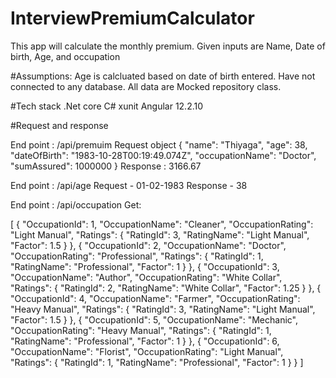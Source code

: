 ﻿# InterviewPremiumCalculator
This app will calculate the monthly premium.
Given inputs are Name, Date of birth, Age, and occupation

#Assumptions:
Age is calcluated based on date of birth entered.
Have not connected to any database. All data are Mocked repository class.

#Tech stack
.Net core
C#
xunit
Angular 12.2.10

#Request and response

End point : /api/premuim
Request object
{
  "name": "Thiyaga",
  "age": 38,
  "dateOfBirth": "1983-10-28T00:19:49.074Z",
  "occupationName": "Doctor",
  "sumAssured": 1000000
}
Response : 3166.67

End point : /api/age
Request - 01-02-1983
Response - 38

End point : ​/api​/occupation
Get:

[
  {
    "OccupationId": 1,
    "OccupationName": "Cleaner",
    "OccupationRating": "Light Manual",
    "Ratings": {
      "RatingId": 3,
      "RatingName": "Light Manual",
      "Factor": 1.5
    }
  },
  {
    "OccupationId": 2,
    "OccupationName": "Doctor",
    "OccupationRating": "Professional",
    "Ratings": {
      "RatingId": 1,
      "RatingName": "Professional",
      "Factor": 1
    }
  },
  {
    "OccupationId": 3,
    "OccupationName": "Author",
    "OccupationRating": "White Collar",
    "Ratings": {
      "RatingId": 2,
      "RatingName": "White Collar",
      "Factor": 1.25
    }
  },
  {
    "OccupationId": 4,
    "OccupationName": "Farmer",
    "OccupationRating": "Heavy Manual",
    "Ratings": {
      "RatingId": 3,
      "RatingName": "Light Manual",
      "Factor": 1.5
    }
  },
  {
    "OccupationId": 5,
    "OccupationName": "Mechanic",
    "OccupationRating": "Heavy Manual",
    "Ratings": {
      "RatingId": 1,
      "RatingName": "Professional",
      "Factor": 1
    }
  },
  {
    "OccupationId": 6,
    "OccupationName": "Florist",
    "OccupationRating": "Light Manual",
    "Ratings": {
      "RatingId": 1,
      "RatingName": "Professional",
      "Factor": 1
    }
  }
]